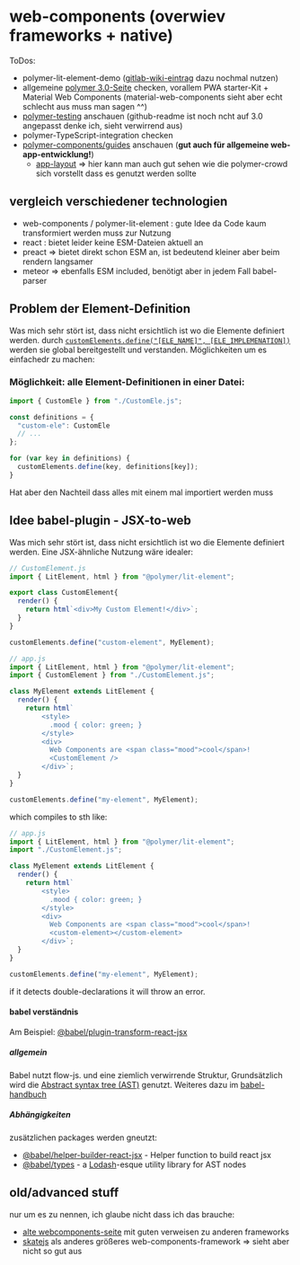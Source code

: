 # web-components (overwiev frameworks + native)

ToDos:

- polymer-lit-element-demo ([gitlab-wiki-eintrag](https://gitlab.com/apoly/apoly-42/wikis/frontend-development-without-build-script) dazu nochmal nutzen)
- allgemeine [polymer 3.0-Seite](https://www.polymer-project.org/) checken, vorallem PWA starter-Kit + Material Web Components (material-web-components sieht aber echt schlecht aus muss man sagen ^^)
- [polymer-testing](https://www.polymer-project.org/3.0/docs/tools/tests) anschauen (github-readme ist noch ncht auf 3.0 angepasst denke ich, sieht verwirrend aus)
- polymer-TypeScript-integration checken
- [polymer-components/guides](https://www.polymer-project.org/3.0/toolbox/app-layout) anschauen (**gut auch für allgemeine web-app-entwicklung!**)
  - [app-layout](https://github.com/PolymerElements/app-layout) => hier kann man auch gut sehen wie die polymer-crowd sich vorstellt dass es genutzt werden sollte

## vergleich verschiedener technologien

* web-components / polymer-lit-element : gute Idee da Code kaum transformiert werden muss zur Nutzung
* react : bietet leider keine ESM-Dateien aktuell an
* preact => bietet direkt schon ESM an, ist bedeutend kleiner aber beim rendern langsamer
* meteor => ebenfalls ESM included, benötigt aber in jedem Fall babel-parser


## Problem der Element-Definition

Was mich sehr stört ist, dass nicht ersichtlich ist wo die Elemente definiert werden. durch [`customElements.define("[ELE_NAME]", [ELE_IMPLEMENATION])`](https://developer.mozilla.org/en-US/docs/Web/API/CustomElementRegistry/define) werden sie global bereitgestellt und verstanden. Möglichkeiten um es einfachedr zu machen:

### Möglichkeit: alle Element-Definitionen in einer Datei:

```javascript
import { CustomEle } from "./CustomEle.js";

const definitions = {
  "custom-ele": CustomEle
  // ...
};

for (var key in definitions) {
  customElements.define(key, definitions[key]);
}
```

Hat aber den Nachteil dass alles mit einem mal importiert werden muss

## Idee babel-plugin - JSX-to-web

Was mich sehr stört ist, dass nicht ersichtlich ist wo die Elemente definiert werden. Eine JSX-ähnliche Nutzung wäre idealer:

```javascript
// CustomElement.js
import { LitElement, html } from "@polymer/lit-element";

export class CustomElement{
  render() {
    return html`<div>My Custom Element!</div>`;
  }
}

customElements.define("custom-element", MyElement);

// app.js
import { LitElement, html } from "@polymer/lit-element";
import { CustomElement } from "./CustomElement.js";

class MyElement extends LitElement {
  render() {
    return html`
        <style> 
          .mood { color: green; } 
        </style>
        <div>
          Web Components are <span class="mood">cool</span>!
          <CustomElement />
        </div>`;
  }
}

customElements.define("my-element", MyElement);
```

which compiles to sth like:

```javascript
// app.js
import { LitElement, html } from "@polymer/lit-element";
import "./CustomElement.js";

class MyElement extends LitElement {
  render() {
    return html`
        <style> 
          .mood { color: green; } 
        </style>
        <div>
          Web Components are <span class="mood">cool</span>!
          <custom-element></custom-element>
        </div>`;
  }
}

customElements.define("my-element", MyElement);
```

if it detects double-declarations it will throw an error.


#### babel verständnis

Am Beispiel: [@babel/plugin-transform-react-jsx](https://babeljs.io/docs/en/babel-plugin-transform-react-jsx)

##### allgemein

Babel nutzt flow-js. und eine ziemlich verwirrende Struktur, Grundsätzlich wird die [Abstract syntax tree (AST)](https://en.wikipedia.org/wiki/Abstract_syntax_tree) genutzt. Weiteres dazu im [babel-handbuch](https://github.com/jamiebuilds/babel-handbook/blob/master/translations/en/plugin-handbook.md#toc-introduction)

##### Abhängigkeiten

zusätzlichen packages werden gneutzt:

* [@babel/helper-builder-react-jsx](https://github.com/babel/babel/tree/master/packages/babel-helper-builder-react-jsx) - Helper function to build react jsx
* [@babel/types](https://github.com/babel/babel/tree/master/packages/babel-types) - a [Lodash](https://github.com/lodash/lodash)-esque utility library for AST nodes



## old/advanced stuff

nur um es zu nennen, ich glaube nicht dass ich das brauche:

- [alte webcomponents-seite](http://webcomponents.github.io/) mit guten verweisen zu anderen frameworks
- [skatejs](https://github.com/skatejs/skatejs) als anderes größeres web-components-framework => sieht aber nicht so gut aus
